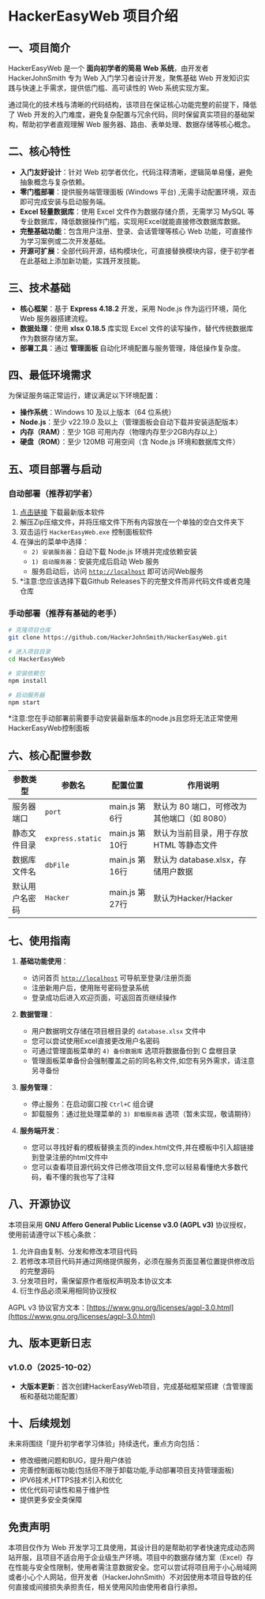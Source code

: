 # HackerEasyWeb 项目介绍

## 一、项目简介
HackerEasyWeb 是一个 **面向初学者的简易 Web 系统**，由开发者 HackerJohnSmith 专为 Web 入门学习者设计开发，聚焦基础 Web 开发知识实践与快速上手需求，提供低门槛、高可读性的 Web 系统实现方案。

通过简化的技术栈与清晰的代码结构，该项目在保证核心功能完整的前提下，降低了 Web 开发的入门难度，避免复杂配置与冗余代码，同时保留真实项目的基础架构，帮助初学者直观理解 Web 服务器、路由、表单处理、数据存储等核心概念。


## 二、核心特性
- **入门友好设计**：针对 Web 初学者优化，代码注释清晰，逻辑简单易懂，避免抽象概念与复杂依赖。
- **零门槛部署**：提供服务端管理面板 (Windows 平台) ,无需手动配置环境，双击即可完成安装与启动服务端。
- **Excel 轻量数据库**：使用 Excel 文件作为数据存储介质，无需学习 MySQL 等专业数据库，降低数据操作门槛，实现用Excel就能直接修改数据库数据。
- **完整基础功能**：包含用户注册、登录、会话管理等核心 Web 功能，可直接作为学习案例或二次开发基础。
- **开源可扩展**：全部代码开源，结构模块化，可直接替换模块内容，便于初学者在此基础上添加新功能，实践开发技能。


## 三、技术基础
- **核心框架**：基于 **Express 4.18.2** 开发，采用 Node.js 作为运行环境，简化 Web 服务器搭建流程。
- **数据处理**：使用 **xlsx 0.18.5** 库实现 Excel 文件的读写操作，替代传统数据库作为数据存储方案。
- **部署工具**：通过 **管理面板** 自动化环境配置与服务管理，降低操作复杂度。


## 四、最低环境需求
为保证服务端正常运行，建议满足以下环境配置：
- **操作系统**：Windows 10 及以上版本（64 位系统）
- **Node.js**：至少 v22.19.0 及以上（管理面板会自动下载并安装适配版本）
- **内存（RAM）**：至少 1GB 可用内存（物理内存至少2GB内存以上）
- **硬盘（ROM）**：至少 120MB 可用空间（含 Node.js 环境和数据库文件）


## 五、项目部署与启动
### 自动部署（推荐初学者）
1. [点击链接](https://github.com/hackerjohnsmith/HackerEasyWeb/releases/download/v1.0.0/HackerEasyWeb.zip) 下载最新版本软件
2. 解压Zip压缩文件，并将压缩文件下所有内容放在一个单独的空白文件夹下
3. 双击运行 `HackerEasyWeb.exe` 控制面板软件
4. 在弹出的菜单中选择：
   - `2) 安装服务器`：自动下载 Node.js 环境并完成依赖安装
   - `1) 启动服务器`：安装完成后启动 Web 服务
   - 服务启动后，访问 [`http://localhost`](http://localhost) 即可访问Web服务
5. *注意:您应该选择下载Github Releases下的完整文件而非代码文件或者克隆仓库

### 手动部署（推荐有基础的老手）
```bash
# 克隆项目仓库
git clone https://github.com/HackerJohnSmith/HackerEasyWeb.git

# 进入项目目录
cd HackerEasyWeb

# 安装依赖包
npm install

# 启动服务器
npm start
```
*注意:您在手动部署前需要手动安装最新版本的node.js且您将无法正常使用HackerEasyWeb控制面板


## 六、核心配置参数
| 参数类型        | 参数名          | 配置位置       | 作用说明                     |
|-----------------|-----------------|----------------|------------------------------|
| 服务器端口      | `port`          | main.js 第6行  | 默认为 80 端口，可修改为其他端口（如 8080） |
| 静态文件目录    | `express.static`| main.js 第10行 | 默认为当前目录，用于存放 HTML 等静态文件    |
| 数据库文件名    | `dbFile`        | main.js 第16行 | 默认为 database.xlsx，存储用户数据         |
| 默认用户名密码  | `Hacker`        | main.js 第27行 | 默认为Hacker/Hacker                       |


## 七、使用指南
1. **基础功能使用**：
   - 访问首页 [`http://localhost`](http://localhost) 可导航至登录/注册页面
   - 注册新用户后，使用账号密码登录系统
   - 登录成功后进入欢迎页面，可返回首页继续操作

2. **数据管理**：
   - 用户数据明文存储在项目根目录的 `database.xlsx` 文件中
   - 您可以尝试使用Excel直接更改用户名密码
   - 可通过管理面板菜单的 `4) 备份数据库` 选项将数据备份到 C 盘根目录
   - 管理面板菜单备份会强制覆盖之前的同名称文件,如您有另外需求，请注意另寻备份

3. **服务管理**：
   - 停止服务：在启动窗口按 `Ctrl+C` 组合键
   - 卸载服务：通过批处理菜单的 `3) 卸载服务器` 选项（暂未实现，敬请期待）

4. **服务端开发**：
   - 您可以寻找好看的模板替换主页的index.html文件,并在模板中引入超链接到登录注册的html文件中
   - 您可以查看项目源代码文件已修改项目文件,您可以轻易看懂绝大多数代码，看不懂的我也写了注释

## 八、开源协议
本项目采用 **GNU Affero General Public License v3.0 (AGPL v3)** 协议授权，使用前请遵守以下核心条款：
1. 允许自由复制、分发和修改本项目代码
2. 若修改本项目代码并通过网络提供服务，必须在服务页面显著位置提供修改后的完整源码
3. 分发项目时，需保留原作者版权声明及本协议文本
4. 衍生作品必须采用相同协议授权

AGPL v3 协议官方文本：[https://www.gnu.org/licenses/agpl-3.0.html](https://www.gnu.org/licenses/agpl-3.0.html)

## 九、版本更新日志
### v1.0.0（2025-10-02）
- **大版本更新**：首次创建HackerEasyWeb项目，完成基础框架搭建（含管理面板和基础功能配置）

## 十、后续规划
未来将围绕「提升初学者学习体验」持续迭代，重点方向包括：
- 修改细微问题和BUG，提升用户体验
- 完善控制面板功能(包括但不限于卸载功能,手动部署项目支持管理面板)
- IPV6技术,HTTPS技术引入和优化
- 优化代码可读性和易于维护性
- 提供更多安全类保障


## 免责声明
本项目仅作为 Web 开发学习工具使用，其设计目的是帮助初学者快速完成动态网站开服，且项目不适合用于企业级生产环境。项目中的数据存储方案（Excel）存在性能与安全性限制，使用者需注意数据安全。您可以尝试将项目用于小心局域网或者小心个人网站，但开发者（HackerJohnSmith）不对因使用本项目导致的任何直接或间接损失承担责任，相关使用风险由使用者自行承担。
